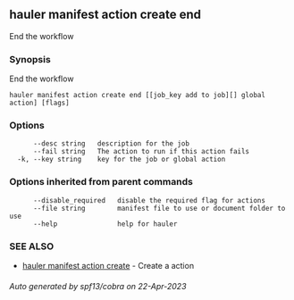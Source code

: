 ## hauler manifest action create end

End the workflow

### Synopsis

End the workflow

```
hauler manifest action create end [[job_key add to job][] global action] [flags]
```

### Options

```
      --desc string   description for the job
      --fail string   The action to run if this action fails
  -k, --key string    key for the job or global action
```

### Options inherited from parent commands

```
      --disable_required   disable the required flag for actions
      --file string        manifest file to use or document folder to use
      --help               help for hauler
```

### SEE ALSO

* [hauler manifest action create](hauler_manifest_action_create.md)	 - Create a action

###### Auto generated by spf13/cobra on 22-Apr-2023

